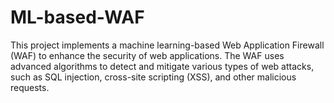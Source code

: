 # ML-based-WAF
This project implements a machine learning-based Web Application Firewall (WAF) to enhance the security of web applications. The WAF uses advanced algorithms to detect and mitigate various types of web attacks, such as SQL injection, cross-site scripting (XSS), and other malicious requests.